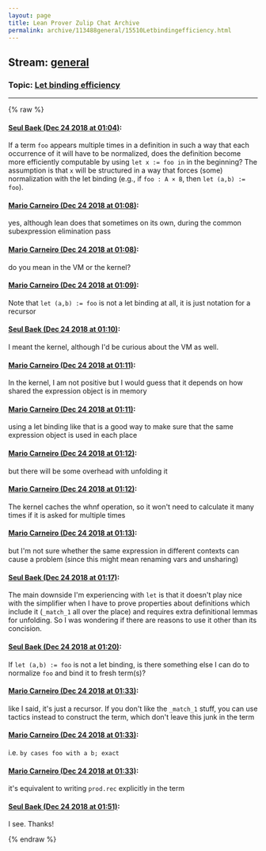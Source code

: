 ```yaml
---
layout: page
title: Lean Prover Zulip Chat Archive 
permalink: archive/113488general/15510Letbindingefficiency.html
---
```


## Stream: [general](index.html)
### Topic: [Let binding efficiency](15510Letbindingefficiency.html)

---


{% raw %}
#### [ Seul Baek (Dec 24 2018 at 01:04)](https://leanprover.zulipchat.com/#narrow/stream/113488-general/topic/Let%20binding%20efficiency/near/152446520):
<p>If a term <code>foo</code> appears multiple times in a definition in such a way that each occurrence of it will have to be normalized,  does the definition become more efficiently computable by using <code>let x := foo in</code> in the beginning? The assumption is that <code>x</code> will be structured in a way that forces (some) normalization with the let binding (e.g., if <code>foo : A × B</code>, then <code>let (a,b) := foo</code>).</p>

#### [ Mario Carneiro (Dec 24 2018 at 01:08)](https://leanprover.zulipchat.com/#narrow/stream/113488-general/topic/Let%20binding%20efficiency/near/152446627):
<p>yes, although lean does that sometimes on its own, during the common subexpression elimination pass</p>

#### [ Mario Carneiro (Dec 24 2018 at 01:08)](https://leanprover.zulipchat.com/#narrow/stream/113488-general/topic/Let%20binding%20efficiency/near/152446628):
<p>do you mean in the VM or the kernel?</p>

#### [ Mario Carneiro (Dec 24 2018 at 01:09)](https://leanprover.zulipchat.com/#narrow/stream/113488-general/topic/Let%20binding%20efficiency/near/152446634):
<p>Note that <code>let (a,b) := foo</code> is not a let binding at all, it is just notation for a recursor</p>

#### [ Seul Baek (Dec 24 2018 at 01:10)](https://leanprover.zulipchat.com/#narrow/stream/113488-general/topic/Let%20binding%20efficiency/near/152446693):
<p>I meant the kernel, although I'd be curious about the VM as well.</p>

#### [ Mario Carneiro (Dec 24 2018 at 01:11)](https://leanprover.zulipchat.com/#narrow/stream/113488-general/topic/Let%20binding%20efficiency/near/152446698):
<p>In the kernel, I am not positive but I would guess that it depends on how shared the expression object is in memory</p>

#### [ Mario Carneiro (Dec 24 2018 at 01:11)](https://leanprover.zulipchat.com/#narrow/stream/113488-general/topic/Let%20binding%20efficiency/near/152446700):
<p>using a let binding like that is a good way to make sure that the same expression object is used in each place</p>

#### [ Mario Carneiro (Dec 24 2018 at 01:12)](https://leanprover.zulipchat.com/#narrow/stream/113488-general/topic/Let%20binding%20efficiency/near/152446702):
<p>but there will be some overhead with unfolding it</p>

#### [ Mario Carneiro (Dec 24 2018 at 01:12)](https://leanprover.zulipchat.com/#narrow/stream/113488-general/topic/Let%20binding%20efficiency/near/152446745):
<p>The kernel caches the whnf operation, so it won't need to calculate it many times if it is asked for multiple times</p>

#### [ Mario Carneiro (Dec 24 2018 at 01:13)](https://leanprover.zulipchat.com/#narrow/stream/113488-general/topic/Let%20binding%20efficiency/near/152446751):
<p>but I'm not sure whether the same expression in different contexts can cause a problem (since this might mean renaming vars and unsharing)</p>

#### [ Seul Baek (Dec 24 2018 at 01:17)](https://leanprover.zulipchat.com/#narrow/stream/113488-general/topic/Let%20binding%20efficiency/near/152446851):
<p>The main downside I'm experiencing with <code>let</code> is that it doesn't play nice with the simplifier when I have to prove properties about definitions which include it (<code>_match_1</code> all over the place) and requires extra definitional lemmas for unfolding. So I was wondering if there are reasons to use it other than its concision.</p>

#### [ Seul Baek (Dec 24 2018 at 01:20)](https://leanprover.zulipchat.com/#narrow/stream/113488-general/topic/Let%20binding%20efficiency/near/152446991):
<p>If <code>let (a,b) := foo</code> is not a let binding, is there something else I can do to normalize <code>foo</code> and bind it to fresh term(s)?</p>

#### [ Mario Carneiro (Dec 24 2018 at 01:33)](https://leanprover.zulipchat.com/#narrow/stream/113488-general/topic/Let%20binding%20efficiency/near/152447329):
<p>like I said, it's just a recursor. If you don't like the <code>_match_1</code> stuff, you can use tactics instead to construct the term, which don't leave this junk in the term</p>

#### [ Mario Carneiro (Dec 24 2018 at 01:33)](https://leanprover.zulipchat.com/#narrow/stream/113488-general/topic/Let%20binding%20efficiency/near/152447337):
<p>i.e. <code>by cases foo with a b; exact</code></p>

#### [ Mario Carneiro (Dec 24 2018 at 01:33)](https://leanprover.zulipchat.com/#narrow/stream/113488-general/topic/Let%20binding%20efficiency/near/152447343):
<p>it's equivalent to writing <code>prod.rec</code> explicitly in the term</p>

#### [ Seul Baek (Dec 24 2018 at 01:51)](https://leanprover.zulipchat.com/#narrow/stream/113488-general/topic/Let%20binding%20efficiency/near/152447817):
<p>I see. Thanks!</p>


{% endraw %}
